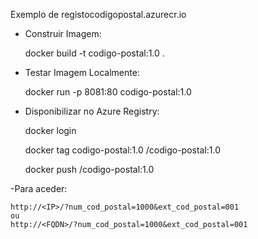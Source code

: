 Exemplo de <oTeuRegistry> registocodigopostal.azurecr.io


- Construir Imagem:

    docker build -t codigo-postal:1.0 .

- Testar Imagem Localmente:

    docker run -p 8081:80 codigo-postal:1.0

- Disponibilizar no Azure Registry:

    docker login <oTeuRegistry>

    docker tag codigo-postal:1.0 <oTeuRegistry>/codigo-postal:1.0

    docker push <oTeuRegistry>/codigo-postal:1.0


-Para aceder:

    http://<IP>/?num_cod_postal=1000&ext_cod_postal=001
    ou
    http://<FQDN>/?num_cod_postal=1000&ext_cod_postal=001